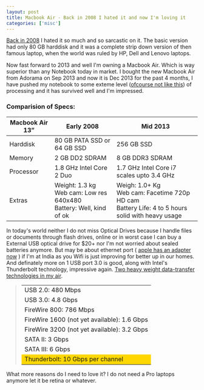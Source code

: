 ```yaml
---
layout: post
title: Macbook Air - Back in 2008 I hated it and now I'm loving it
categories: ['misc']
---
```


[Back in 2008](/article/why-you-wont-love-macbook-air.html) I hated it so much and so sarcastic on it. The basic version had only 80 GB harddisk and it was a complete strip down version of then famous laptop, when the world was ruled by HP, Dell and Lenovo laptops.

Now fast forward to 2013 and well I'm owning a Macbook Air. Which is way superior than any Notebook today in market. I bought the new Macbook Air from Adorama on <time>Sep 2013</time> and now it is <time>Dec 2013</time> for the past 4 months, I have pushed my notebook to some exteme level  ([ofcourse not like this](http://cnettv.cnet.com/new-macbook-air-torture-test-always/9742-1_53-50128386.html)) of processing and it has survived well and I'm impressed.


### Comparision of Specs:
<table>
<thead>
<tr>
<th>Macbook Air 13”</th>
<th>Early 2008</th>
<th>Mid 2013</th>
</tr>
</thead>
<tbody>
<tr>
<td>Harddisk</td>
<td>80 GB PATA SSD or 64 GB SSD</td>
<td>256 GB SSD</td>
</tr>
<tr>
<td>Memory</td>
<td>2 GB DD2 SDRAM</td>
<td>8 GB DDR3 SDRAM</td>
</tr>
<tr>
<td>Processor</td>
<td>1.8 GHz Intel Core 2 Duo</td>
<td>1.7 GHz Intel Core i7 scales upto 3.4 GHz</td>
</tr>
<tr>
<td>Extras</td>
<td>Weight: 1.3 kg<br/>
Web cam: Low res 640x480<br/>
Battery: Well, kind of ok
</td>
<td>
Weigh: 1.0+ Kg<br/>
Web cam: Facetime 720p HD cam <br/>
Battery Life: 4 to 5 hours solid with heavy usage
</td>
</tr>
</tbody>
</table>

In today's world neither I do not miss Optical Drives because I handle files or documents through flash drives, online or in worst case I can buy a External USB optical drive for $20+ nor I'm not worried about sealed batteries anymore. But may be about ethernet port ( [apple has an adapter now](http://store.apple.com/us/product/MD463ZM/A/thunderbolt-to-gigabit-ethernet-adapter) ) if I'm at India as you Wifi is just improving for better up in our homes. And definately more on 1 USB port 3.0 is good, along with Intel's Thunderbolt technology, impressive again. [Two heavy weight data-transfer technologies in my air](http://macs.about.com/od/faq1/f/What-Is-Thunderbolt-High-Speed-I-O.htm).

<blockquote>
<TABLE>

<tr><td>USB 2.0: 480 Mbps</td></tr>
<tr><td>USB 3.0: 4.8 Gbps</td></tr>
<tr><td>FireWire 800: 786 Mbps</td></tr>
<tr><td>FireWire 1600 (not yet available): 1.6 Gbps</td></tr>
<tr><td>FireWire 3200 (not yet available): 3.2 Gbps</td></tr>
<tr><td>SATA II: 3 Gbps</td></tr>
<tr><td>SATA III: 6 Gbps</td></tr>
<tr style="background-color:gold;"><td>Thunderbolt: 10 Gbps per channel</td></tr>
</TABLE>
</blockquote>


What more reasons do I need to love it?  I do not need a Pro laptops anymore let it be retina or whatever.